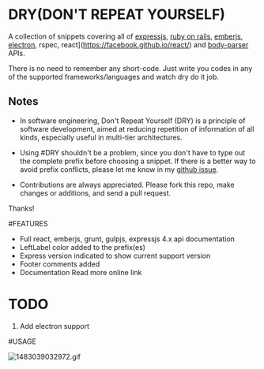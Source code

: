 # DRY(DON'T REPEAT YOURSELF)

A collection of snippets covering all of [expressjs](http://expressjs.com/), [ruby on rails](http://rubyonrails.org/), [emberjs](http://emberjs.com/), [electron](http://electron.atom.io/), rspec, react](https://facebook.github.io/react/) and [body-parser](https://github.com/expressjs/body-parser) APIs.

There is no need to remember any short-code. Just write you codes in any of the supported frameworks/languages and watch dry do it job.
## Notes

* In software engineering, Don't Repeat Yourself (DRY) is a principle of software development, aimed at reducing repetition of information of all kinds, especially useful in multi-tier architectures.

* Using #DRY shouldn't be a problem, since you don't have to type out the complete prefix before choosing a snippet. If there is a better way to avoid prefix conflicts, please let me know in my [github issue](https://github.com/dayogreats/dry/issues/new).


* Contributions are always appreciated. Please fork this repo, make changes or additions, and send a pull request.

Thanks!

#FEATURES
+ Full react, emberjs, grunt, gulpjs, expressjs 4.x api documentation
+ LeftLabel color added to the prefix(es)
+ Express version indicated to show current support version
+ Footer comments added
+ Documentation Read more online link

# TODO
1. Add electron support

#USAGE


![1483039032972.gif](https://github.com/dayogreats/dry/blob/master/screenshoots/1483039032972.gif)
